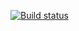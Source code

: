 [![Build status](https://ci.appveyor.com/api/projects/status/fgqqb1x5jts9hko4/branch/main?svg=true)](https://ci.appveyor.com/project/Kochnev1/hwpostmanecho-v6ypr/branch/main)
